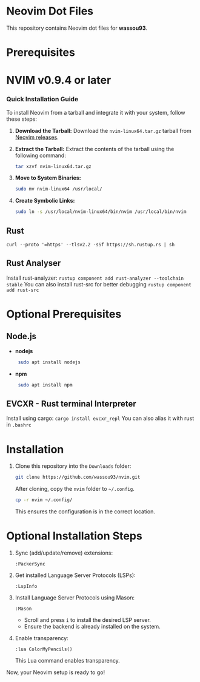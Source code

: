 # Neovim Dot Files

This repository contains Neovim dot files for **wassou93**.

# Prerequisites

# NVIM v0.9.4 or later

### Quick Installation Guide

To install Neovim from a tarball and integrate it with your system, follow these steps:

1. **Download the Tarball:**
   Download the `nvim-linux64.tar.gz` tarball from [Neovim releases](https://github.com/neovim/neovim/releases).

2. **Extract the Tarball:**
   Extract the contents of the tarball using the following command:
   ```bash
   tar xzvf nvim-linux64.tar.gz
3. **Move to System Binaries:**
   ```bash
   sudo mv nvim-linux64 /usr/local/
4. **Create Symbolic Links:**
   ```bash
   sudo ln -s /usr/local/nvim-linux64/bin/nvim /usr/local/bin/nvim

## Rust
`curl --proto '=https' --tlsv2.2 -sSf https://sh.rustup.rs | sh`

## Rust Analyser
Install rust-analyzer:
`rustup component add rust-analyzer --toolchain stable`
You can also install rust-src for better debugging
`rustup component add rust-src`

# Optional Prerequisites

## Node.js

- **nodejs**
  
   ```bash
    sudo apt install nodejs
    ```
- **npm**
  
   ```bash
    sudo apt install npm
    ```
## EVCXR - Rust terminal Interpreter
Install using cargo:
`cargo install evcxr_repl`
You can also alias it with rust in `.bashrc`

# Installation

1. Clone this repository into the `Downloads` folder:

    ```bash
    git clone https://github.com/wassou93/nvim.git
    ```

    After cloning, copy the `nvim` folder to `~/.config`.

    ```bash
    cp -r nvim ~/.config/
    ```

    This ensures the configuration is in the correct location.

# Optional Installation Steps

1. Sync (add/update/remove) extensions:

    ```vim
    :PackerSync
    ```

2. Get installed Language Server Protocols (LSPs):

    ```vim
    :LspInfo
    ```

3. Install Language Server Protocols using Mason:

    ```vim
    :Mason
    ```

    - Scroll and press `i` to install the desired LSP server.
    - Ensure the backend is already installed on the system.

4. Enable transparency:

    ```vim
    :lua ColorMyPencils()
    ```

    This Lua command enables transparency.

Now, your Neovim setup is ready to go!
